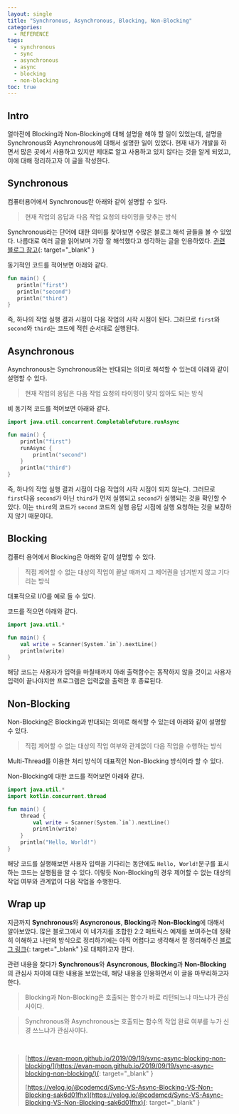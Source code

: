 ```yaml
---
layout: single
title: "Synchronous, Asynchronous, Blocking, Non-Blocking"
categories:
  - REFERENCE
tags:
  - synchronous
  - sync
  - asynchronous
  - async
  - blocking
  - non-blocking
toc: true
---
```


## Intro

얼마전에 Blocking과 Non-Blocking에 대해 설명을 해야 할 일이 있었는데, 설명을 Synchronous와 Asynchronous에 대해서 설명한 일이 있었다. 현재 내가 개발을 하면서 많은 곳에서 사용하고 있지만 제대로 알고 사용하고 있지 않다는 것을 알게 되었고, 이에 대해 정리하고자 이 글을 작성한다.

## Synchronous

컴퓨터용어에서 Synchronous란 아래와 같이 설명할 수 있다.

> 현재 작업의 응답과 다음 작업 요청의 타이밍을 맞추는 방식

Synchronous라는 단어에 대한 의미를 찾아보면 수많은 블로그 해석 글들을 볼 수 있었다. 나름대로 여러 글을 읽어보며 가장 잘 해석했다고 생각하는 글을 인용하였다. [관련 블로그 참고](https://evan-moon.github.io/2019/09/19/sync-async-blocking-non-blocking/){: target="\_blank" }

동기적인 코드를 적어보면 아래와 같다.

```kotlin
fun main() {
   println("first")
   println("second")
   println("third")
}
```

즉, 하나의 작업 실행 결과 시점이 다음 작업의 시작 시점이 된다. 그러므로 `first`와 `second`와 `third`는 코드에 적힌 순서대로 실행된다.

## Asynchronous

Asynchronous는 Synchronous와는 반대되는 의미로 해석할 수 있는데 아래와 같이 설명할 수 있다.

> 현재 작업의 응답은 다음 작업 요청의 타이밍이 맞지 않아도 되는 방식

비 동기적 코드를 적어보면 아래와 같다.

```kotlin
import java.util.concurrent.CompletableFuture.runAsync

fun main() {
    println("first")
    runAsync {
        println("second")
    }
    println("third")
}
```

즉, 하나의 작업 실행 결과 시점이 다음 작업의 시작 시점이 되지 않는다. 그러므로 `first`다음 `second`가 아닌 `third`가 먼저 실행되고 `second`가 실행되는 것을 확인할 수 있다. 이는 `third`의 코드가 `second` 코드의 실행 응답 시점에 실행 요청하는 것을 보장하지 않기 때문이다.

## Blocking

컴퓨터 용어에서 Blocking은 아래와 같이 설명할 수 있다.

> 직접 제어할 수 없는 대상의 작업이 끝날 때까지 그 제어권을 넘겨받지 않고 기다리는 방식

대표적으로 I/O를 예로 들 수 있다.

코드를 적으면 아래와 같다.

```kotlin
import java.util.*

fun main() {
    val write = Scanner(System.`in`).nextLine()
    println(write)
}
```

해당 코드는 사용자가 입력을 마칠때까지 아래 출력함수는 동작하지 않을 것이고 사용자 입력이 끝나야지만 프로그램은 입력값을 출력한 후 종료된다.

## Non-Blocking

Non-Blocking은 Blocking과 반대되는 의미로 해석할 수 있는데 아래와 같이 설명할 수 있다.

> 직접 제어할 수 없는 대상의 작업 여부와 관계없이 다음 작업을 수행하는 방식

Multi-Thread를 이용한 처리 방식이 대표적인 Non-Blocking 방식이라 할 수 있다.

Non-Blocking에 대한 코드를 적어보면 아래와 같다.

```kotlin
import java.util.*
import kotlin.concurrent.thread

fun main() {
    thread {
        val write = Scanner(System.`in`).nextLine()
        println(write)
    }
    println("Hello, World!")
}
```

해당 코드를 실행해보면 사용자 입력을 기다리는 동안에도 `Hello, World!`문구를 표시하는 코드는 실행됨을 알 수 있다. 이렇듯 Non-Blocking의 경우 제어할 수 없는 대상의 작업 여부와 관계없이 다음 작업을 수행한다.

## Wrap up

지금까지 **Synchronous**와 **Asyncronous**, **Blocking**과 **Non-Blocking**에 대해서 알아보았다. 많은 블로그에서 이 네가지를 조합한 2:2 매트릭스 예제를 보여주는데 정확히 이해하고 나만의 방식으로 정리하기에는 아직 어렵다고 생각해서 잘 정리해주신 [블로그 링크](https://homoefficio.github.io/2017/02/19/Blocking-NonBlocking-Synchronous-Asynchronous/){: target="\_blank" }로 대체하고자 한다.

관련 내용을 찾다가 **Synchronous**와 **Asyncronous**, **Blocking**과 **Non-Blocking**의 관심사 차이에 대한 내용을 보았는데, 해당 내용을 인용하면서 이 글을 마무리하고자 한다.

> Blocking과 Non-Blocking은 호출되는 함수가 바로 리턴되느냐 마느냐가 관심사이다.

> Synchronous와 Asynchronous는 호출되는 함수의 작업 완료 여부를 누가 신경 쓰느냐가 관심사이다.

<br/>

> [https://evan-moon.github.io/2019/09/19/sync-async-blocking-non-blocking/](https://evan-moon.github.io/2019/09/19/sync-async-blocking-non-blocking/){: target="\_blank" }
>
> [https://velog.io/@codemcd/Sync-VS-Async-Blocking-VS-Non-Blocking-sak6d01fhx](https://velog.io/@codemcd/Sync-VS-Async-Blocking-VS-Non-Blocking-sak6d01fhx){: target="\_blank" }
